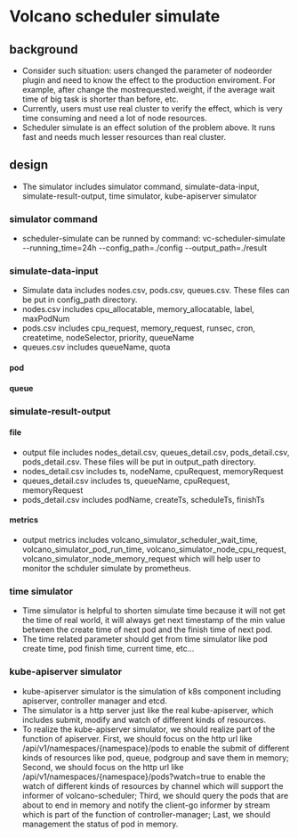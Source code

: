 # Volcano scheduler simulate
## background
* Consider such situation: users changed the parameter of nodeorder plugin and need to know the effect to the production enviroment. For example, after change the mostrequested.weight, if the average wait time of big task is shorter than before, etc.
* Currently, users must use real cluster to verify the effect, which is very time consuming and need a lot of node resources.
* Scheduler simulate is an effect solution of the problem above. It runs fast and needs much lesser resources than real cluster.
## design
* The simulator includes simulator command, simulate-data-input, simulate-result-output, time simulator, kube-apiserver simulator
### simulator command
* scheduler-simulate can be runned by command: vc-scheduler-simulate --running_time=24h --config_path=./config --output_path=./result
### simulate-data-input
* Simulate data includes nodes.csv, pods.csv, queues.csv. These files can be put in config_path directory.
* nodes.csv includes cpu_allocatable, memory_allocatable, label, maxPodNum
* pods.csv includes cpu_request, memory_request, runsec, cron, createtime, nodeSelector, priority, queueName
* queues.csv includes queueName, quota
#### pod
#### queue
### simulate-result-output
#### file
* output file includes nodes_detail.csv, queues_detail.csv, pods_detail.csv, pods_detail.csv. These files will be put in output_path directory.
* nodes_detail.csv includes ts, nodeName, cpuRequest, memoryRequest
* queues_detail.csv includes ts, queueName, cpuRequest, memoryRequest
* pods_detail.csv includes podName, createTs, scheduleTs, finishTs
#### metrics
* output metrics includes volcano_simulator_scheduler_wait_time, volcano_simulator_pod_run_time, volcano_simulator_node_cpu_request, volcano_simulator_node_memory_request which will help user to monitor the schduler simulate by prometheus.
### time simulator
* Time simulator is helpful to shorten simulate time because it will not get the time of real world, it will always get next timestamp of the min value between the create time of next pod and the finish time of next pod.
* The time related parameter should get from time simulator like pod create time, pod finish time, current time, etc...
### kube-apiserver simulator
* kube-apiserver simulator is the simulation of k8s component including apiserver, controller manager and etcd.
* The simulator is a http server just like the real kube-apiserver, which includes submit, modify and watch of different kinds of resources.
* To realize the kube-apiserver simulator, we should realize part of the function of apiserver. First, we should focus on the http url like /api/v1/namespaces/{namespace}/pods to enable the submit of different kinds of resources like pod, queue, podgroup and save them in memory; Second, we should focus on the http url like /api/v1/namespaces/{namespace}/pods?watch=true to enable the watch of different kinds of resources by channel which will support the informer of volcano-scheduler; Third, we should query the pods that are about to end in memory and notify the client-go informer by stream which is part of the function of controller-manager; Last, we should management the status of pod in memory.